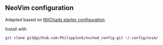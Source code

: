 ## NeoVim configuration

Adapted based on [NVChads starter configuration](https://github.com/NvChad/starter).


Install with

```sh
git clone git@github.com:PhilippJunk/nvchad_config.git ~/.config/nvim/ && nvim
```
